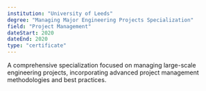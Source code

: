 ```yaml
---
institution: "University of Leeds"
degree: "Managing Major Engineering Projects Specialization"
field: "Project Management"
dateStart: 2020
dateEnd: 2020
type: "certificate"
---
```


A comprehensive specialization focused on managing large-scale engineering projects, incorporating advanced project management methodologies and best practices.